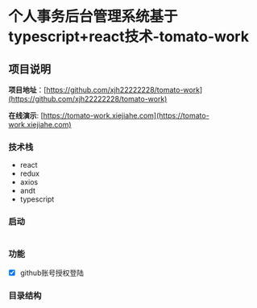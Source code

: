 # 个人事务后台管理系统基于typescript+react技术-tomato-work


## 项目说明 



**项目地址**：[https://github.com/xjh22222228/tomato-work](https://github.com/xjh22222228/tomato-work)

**在线演示**: [https://tomato-work.xiejiahe.com](https://tomato-work.xiejiahe.com)



### 技术栈
- react
- redux
- axios
- andt
- typescript



### 启动
```javascript

```


### 功能
- [x] github账号授权登陆


### 目录结构

```$xslt


```
